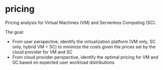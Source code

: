 # pricing
Pricing analysis for Virtual Machines (VM) and Serverless Computing (SC).

The goal:
- From user perspective, identify the virtualization platform (VM only, SC only, hybrid VM + SC) to minimize the costs given the prices set by the cloud provider for VM and SC
- From cloud provider perspective, identify the optimal pricing for VM and SC based on expected user workload distributions
